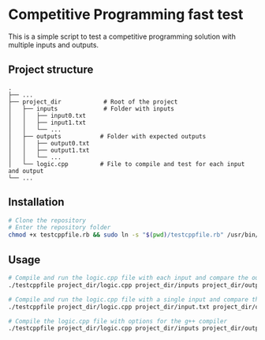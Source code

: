 # Competitive Programming fast test

This is a simple script to test a competitive programming solution with multiple inputs and outputs.

## Project structure
    .
    ├── ...
    ├── project_dir            # Root of the project
    │   ├── inputs             # Folder with inputs
    │   │   ├── input0.txt
    │   │   ├── input1.txt
    │   │   └── ...
    │   ├── outputs           # Folder with expected outputs
    │   │   ├── output0.txt
    │   │   ├── output1.txt
    │   │   └── ...
    │   └── logic.cpp         # File to compile and test for each input and output
    └── ...

## Installation
```bash
# Clone the repository
# Enter the repository folder
chmod +x testcppfile.rb && sudo ln -s "$(pwd)/testcppfile.rb" /usr/bin/testcppfile
```

## Usage
```bash
# Compile and run the logic.cpp file with each input and compare the output with the expected output
./testcppfile project_dir/logic.cpp project_dir/inputs project_dir/outputs

# Compile and run the logic.cpp file with a single input and compare the output with the expected output
./testcppfile project_dir/logic.cpp project_dir/input.txt project_dir/output.txt

# Compile the logic.cpp file with options for the g++ compiler
./testcppfile project_dir/logic.cpp project_dir/inputs project_dir/outputs -c "-O2 -std=c++17"
```